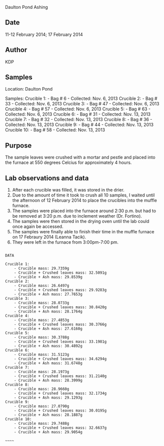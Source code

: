 Daulton Pond Ashing

## Date

11-12 February 2014; 17 February 2014 

## Author

KDP

## Samples

Location: Daulton Pond

Samples:
Crucible 1: 
	- Bag # 6
	- Collected: Nov. 6, 2013
Crucible 2:
	- Bag # 33
	- Collected: Nov. 6, 2013
Crucible 3:
	- Bag # 47
	- Collected: Nov. 6, 2013
Crucible 4:
	- Bag # 57
	- Collected: Nov. 6, 2013
Crucible 5:
	- Bag # 63
	- Collected: Nov. 6, 2013
Crucible 6:
	- Bag # 31
	- Collected: Nov. 13, 2013
Crucible 7:
	- Bag # 32
	- Collected: Nov. 13, 2013
Crucible 8:
	- Bag # 36
	- Collected: Nov. 13, 2013
Crucible 9:
	- Bag # 44
	- Collected: Nov. 13, 2013
Crucible 10:
	- Bag # 58
	- Collected: Nov. 13, 2013

## Purpose

The sample leaves were crushed with a mortar and pestle and placed into the furnace at 550 degrees Celcius for approximately 4 hours.

## Lab observations and data

1. After each crucible was filled, it was stored in the drier.
2. Due to the amount of time it took to crush all 10 samples, I waited until the afternoon of 12 February 2014 to place the crucibles into the muffle furnace.
3. The samples were placed into the furnace around 2:30 p.m. but had to be removed at 3:20 p.m. due to inclement weather (Dr. Fortino).
4. The samples were then stored in the drying oven until the lab could once again be accessed.
5. The samples were finally able to finish their time in the muffle furnace on 17 Febraury 2014 (Leanna Tacik).
6. They were left in the furnace from 3:00pm-7:00 pm.

~~~~~

DATA 

Crucible 1:
	- Crucible mass: 29.7359g
	- Crucible + Crushed leaves mass: 32.5091g
	- Crucible + Ash mass: 29.8539g
Crucible 2:
	- Crucible mass: 26.6497g
	- Crucible + Crushed leaves mass: 29.9283g 
	- Crucible + Ash mass: 27.7653g
Crucible 3:
	- Crucible mass: 28.0733g 
	- Crucible + Crushed leaves mass: 30.8420g 
	- Crucible + Ash mass: 28.1764g
Crucible 4:
	- Crucible mass: 27.4853g
	- Crucible + Crushed leaves mass: 30.3766g 
	- Crucible + Ash mass: 27.6160g
Crucible 5:
	- Crucible mass: 30.3788g 
	- Crucible + Crushed leaves mass: 33.1981g
	- Crucible + Ash mass: 30.4892g
Crucible 6:
	- Crucible mass: 31.5123g 
	- Crucible + Crushed leaves mass: 34.6294g
	- Crucible + Ash mass: 31.6748g
Crucible 7:
	- Crucible mass: 28.1973g
	- Crucible + Crushed leaves mass: 31.2140g 
	- Crucible + Ash mass: 28.3999g
Crucible 8:
	- Crucible mass: 28.9660g
	- Crucible + Crushed leaves mass: 32.1734g 
	- Crucible + Ash mass: 29.1293g
Crucible 9:
	- Crucible mass: 27.0790g
	- Crucible + Crushed leaves mass: 30.0195g 
	- Crucible + Ash mass: 28.1887g
Crucible 10:
	- Crucible mass: 29.7488g
	- Crucible + Crushed leaves mass: 32.6637g 
	- Crucible + Ash mass: 29.9054g

~~~~

